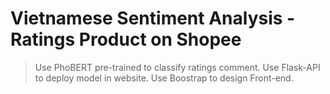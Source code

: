 # Vietnamese Sentiment Analysis - Ratings Product on Shopee

> Use PhoBERT pre-trained to classify ratings comment.
> Use Flask-API to deploy model in website.
> Use Boostrap to design Front-end.

